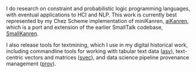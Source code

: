 I do research on constraint and probabilistic logic programming languages, with eventual applications to HCI and NLP. This work is currently best represented by my Chez Scheme implementation of miniKanren, [aiKanren](https://github.com/emdonahue/aiKanren), which is a port and extension of the earlier SmallTalk codebase, [SmallKanren](https://github.com/emdonahue/SmallKanren).

I also release tools for textmining, which I use in my digital historical work, including commandline tools for working with tabular text data ([asv](https://github.com/emdonahue/asv)), text-centric vectors and matrices ([svec](https://github.com/emdonahue/svec)), and data science pipeline provenance management ([prov](https://github.com/emdonahue/prov)).
